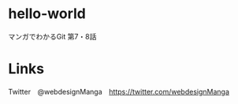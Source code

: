 # hello-world
マンガでわかるGit 第7・8話

# Links

Twitter　@webdesignManga　https://twitter.com/webdesignManga
